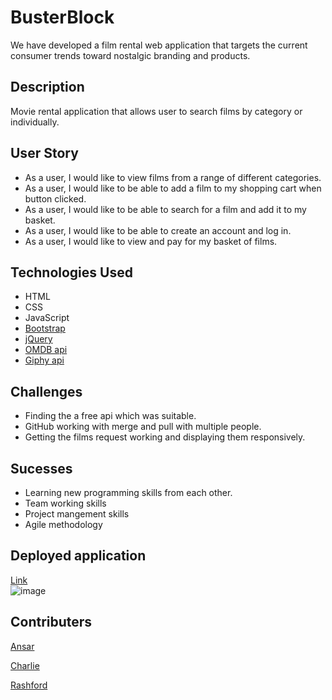 # BusterBlock  

We have developed a film rental web application that targets the current consumer trends toward nostalgic branding and products.  

## Description  

Movie rental application that allows user to search films by category or individually. 

## User Story  
* As a user, I would like to view films from a range of different categories.
* As a user, I would like to be able to add a film to my shopping cart when button clicked.
* As a user, I would like to be able to search for a film and add it to my basket.
* As a user, I would like to be able to create an account and log in.
* As a user, I would like to view and pay for my basket of films.


## Technologies Used  

* HTML
* CSS 
* JavaScript
* [Bootstrap](https://getbootstrap.com/)
* [jQuery](https://jquery.com/)
* [OMDB api](https://www.omdbapi.com/)
* [Giphy api](https://developers.giphy.com/) 

## Challenges  

* Finding the a free api which was suitable. 
* GitHub working with merge and pull with multiple people.
* Getting the films request working and displaying them responsively.

## Sucesses  
* Learning new programming skills from each other.
* Team working skills
* Project mangement skills  
* Agile methodology

## Deployed application  

[Link](https://ansarraja.github.io/busterblock/)  
![image](https://user-images.githubusercontent.com/56542637/212180316-ea97e0ac-a9b1-4e8f-9a1d-fa13ea2d12d8.png)


## Contributers  

[Ansar](https://github.com/ansarraja)

[Charlie](https://github.com/Charlie93B)  

[Rashford](https://github.com/RabrRok)


